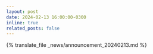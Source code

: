 ```yaml
---
layout: post
date: 2024-02-13 16:00:00-0300
inline: true
related_posts: false
---
```


{% translate_file _news/announcement_20240213.md %}